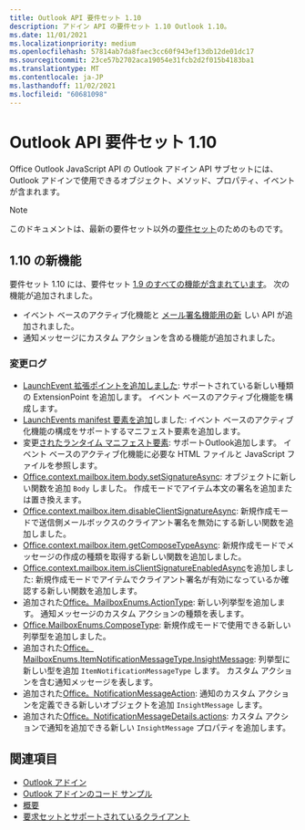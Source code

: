 ```yaml
---
title: Outlook API 要件セット 1.10
description: アドイン API の要件セット 1.10 Outlook 1.10。
ms.date: 11/01/2021
ms.localizationpriority: medium
ms.openlocfilehash: 57814ab7da8faec3cc60f943ef13db12de01dc17
ms.sourcegitcommit: 23ce57b2702aca19054e31fcb2d2f015b4183ba1
ms.translationtype: MT
ms.contentlocale: ja-JP
ms.lasthandoff: 11/02/2021
ms.locfileid: "60681098"
---
```

# <a name="outlook-add-in-api-requirement-set-110"></a>Outlook API 要件セット 1.10

Office Outlook JavaScript API の Outlook アドイン API サブセットには、Outlook アドインで使用できるオブジェクト、メソッド、プロパティ、イベントが含まれます。

> [!NOTE]
> このドキュメントは、最新の要件セット以外の[要件セット](../../requirement-sets/outlook-api-requirement-sets.md)のためのものです。

## <a name="whats-new-in-110"></a>1.10 の新機能

要件セット 1.10 には、要件セット [1.9 のすべての機能が含まれています](../requirement-set-1.9/outlook-requirement-set-1.9.md)。 次の機能が追加されました。

- イベント ベースのアクティブ化機能と [メール署名機能用の新](../../../outlook/autolaunch.md) しい API が追加されました。
- 通知メッセージにカスタム アクションを含める機能が追加されました。

### <a name="change-log"></a>変更ログ

- [LaunchEvent 拡張ポイントを追加しました](../../manifest/extensionpoint.md#launchevent): サポートされている新しい種類の ExtensionPoint を追加します。 イベント ベースのアクティブ化機能を構成します。
- [LaunchEvents manifest 要素を追加](../../manifest/launchevents.md)しました: イベント ベースのアクティブ化機能の構成をサポートするマニフェスト要素を追加します。
- 変更[されたランタイム マニフェスト要素](../../manifest/runtimes.md): サポートOutlook追加します。 イベント ベースのアクティブ化機能に必要な HTML ファイルと JavaScript ファイルを参照します。
- [Office.context.mailbox.item.body.setSignatureAsync](/javascript/api/outlook/office.body?view=outlook-js-1.10&preserve-view=true#setSignatureAsync_data__options__callback_): オブジェクトに新しい関数を追加 `Body` しました。 作成モードでアイテム本文の署名を追加または置き換えます。
- [Office.context.mailbox.item.disableClientSignatureAsync](office.context.mailbox.item.md#methods): 新規作成モードで送信側メールボックスのクライアント署名を無効にする新しい関数を追加しました。
- [Office.context.mailbox.item.getComposeTypeAsync](/javascript/api/outlook/office.messagecompose?view=outlook-js-1.10&preserve-view=true#getComposeTypeAsync_options__callback_): 新規作成モードでメッセージの作成の種類を取得する新しい関数を追加しました。
- [Office.context.mailbox.item.isClientSignatureEnabledAsync](office.context.mailbox.item.md#methods)を追加しました: 新規作成モードでアイテムでクライアント署名が有効になっているか確認する新しい関数を追加します。
- 追加された[Office。MailboxEnums.ActionType](/javascript/api/outlook/office.mailboxenums.actiontype?view=outlook-js-1.10&preserve-view=true): 新しい列挙型を追加します。 通知メッセージのカスタム アクションの種類を表します。
- [Office.MailboxEnums.ComposeType](/javascript/api/outlook/office.mailboxenums.composetype?view=outlook-js-1.10&preserve-view=true): 新規作成モードで使用できる新しい列挙型を追加しました。
- 追加された[Office。MailboxEnums.ItemNotificationMessageType.InsightMessage](/javascript/api/outlook/office.mailboxenums.itemnotificationmessagetype?view=outlook-js-1.10&preserve-view=true): 列挙型に新しい型を追加 `ItemNotificationMessageType` します。 カスタム アクションを含む通知メッセージを表します。
- 追加された[Office。NotificationMessageAction](/javascript/api/outlook/office.notificationmessageaction?view=outlook-js-1.10&preserve-view=true): 通知のカスタム アクションを定義できる新しいオブジェクトを追加 `InsightMessage` します。
- 追加された[Office。NotificationMessageDetails.actions](/javascript/api/outlook/office.notificationmessagedetails?view=outlook-js-1.10&preserve-view=true#actions): カスタム アクションで通知を追加できる新しい `InsightMessage` プロパティを追加します。

## <a name="see-also"></a>関連項目

- [Outlook アドイン](../../../outlook/outlook-add-ins-overview.md)
- [Outlook アドインのコード サンプル](https://developer.microsoft.com/outlook/gallery/?filterBy=Outlook,Samples,Add-ins)
- [概要](../../../quickstarts/outlook-quickstart.md)
- [要求セットとサポートされているクライアント](../../requirement-sets/outlook-api-requirement-sets.md)
